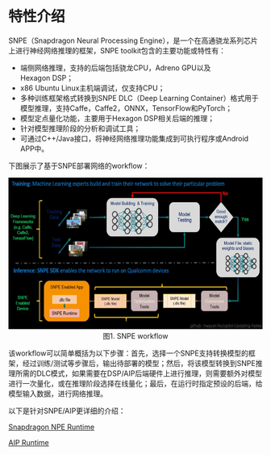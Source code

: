 # 特性介绍

SNPE（Snapdragon Neural Processing Engine），是一个在高通骁龙系列芯片上进行神经网络推理的框架，SNPE toolkit包含的主要功能或特性有：

- 端侧网络推理，支持的后端包括骁龙CPU，Adreno GPU以及Hexagon DSP；
- x86 Ubuntu Linux主机端调试，仅支持CPU；
- 多种训练框架格式转换到SNPE DLC（Deep Learning Container）格式用于模型推理，支持Caffe，Caffe2，ONNX，TensorFlow和PyTorch；
- 模型定点量化功能，主要用于Hexagon DSP相关后端的推理；
- 针对模型推理阶段的分析和调试工具；
- 可通过C++/Java接口，将神经网络推理功能集成到可执行程序或Android APP中。

下图展示了基于SNPE部署网络的workflow：

<div align=center>
<img src="./imgs/7.4.1.jpg" width="600" height="300">
</div>
<div align=center>图1. SNPE workflow </div>

该workflow可以简单概括为以下步骤：首先，选择一个SNPE支持转换模型的框架，经过训练/测试等步骤后，输出待部署的模型；然后，将该模型转换到SNPE推理所需的DLC模式，如果需要在DSP/AIP后端硬件上进行推理，则需要额外对模型进行一次量化，或在推理阶段选择在线量化；最后，在运行时指定预设的后端，给模型输入数据，进行网络推理。

以下是针对SNPE/AIP更详细的介绍：

[Snapdragon NPE Runtime](./7.4.2%20Snapdragon%20NPE%20Runtime.md)

[AIP Runtime](./7.4.1%20AIP%20Runtime.md)